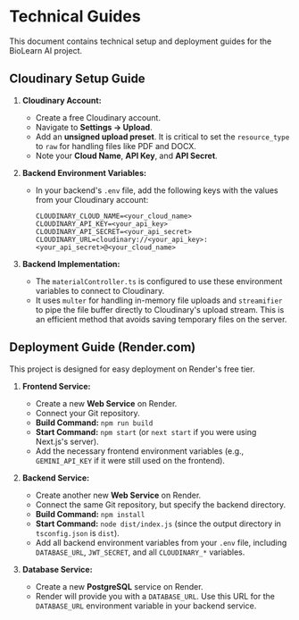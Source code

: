 # Technical Guides

This document contains technical setup and deployment guides for the BioLearn AI project.

## Cloudinary Setup Guide

1.  **Cloudinary Account:**
    *   Create a free Cloudinary account.
    *   Navigate to **Settings → Upload**.
    *   Add an **unsigned upload preset**. It is critical to set the `resource_type` to `raw` for handling files like PDF and DOCX.
    *   Note your **Cloud Name**, **API Key**, and **API Secret**.

2.  **Backend Environment Variables:**
    *   In your backend's `.env` file, add the following keys with the values from your Cloudinary account:
        ```
        CLOUDINARY_CLOUD_NAME=<your_cloud_name>
        CLOUDINARY_API_KEY=<your_api_key>
        CLOUDINARY_API_SECRET=<your_api_secret>
        CLOUDINARY_URL=cloudinary://<your_api_key>:<your_api_secret>@<your_cloud_name>
        ```

3.  **Backend Implementation:**
    *   The `materialController.ts` is configured to use these environment variables to connect to Cloudinary.
    *   It uses `multer` for handling in-memory file uploads and `streamifier` to pipe the file buffer directly to Cloudinary's upload stream. This is an efficient method that avoids saving temporary files on the server.

## Deployment Guide (Render.com)

This project is designed for easy deployment on Render's free tier.

1.  **Frontend Service:**
    *   Create a new **Web Service** on Render.
    *   Connect your Git repository.
    *   **Build Command:** `npm run build`
    *   **Start Command:** `npm start` (or `next start` if you were using Next.js's server).
    *   Add the necessary frontend environment variables (e.g., `GEMINI_API_KEY` if it were still used on the frontend).

2.  **Backend Service:**
    *   Create another new **Web Service** on Render.
    *   Connect the same Git repository, but specify the backend directory.
    *   **Build Command:** `npm install`
    *   **Start Command:** `node dist/index.js` (since the output directory in `tsconfig.json` is `dist`).
    *   Add all backend environment variables from your `.env` file, including `DATABASE_URL`, `JWT_SECRET`, and all `CLOUDINARY_*` variables.

3.  **Database Service:**
    *   Create a new **PostgreSQL** service on Render.
    *   Render will provide you with a `DATABASE_URL`. Use this URL for the `DATABASE_URL` environment variable in your backend service.
